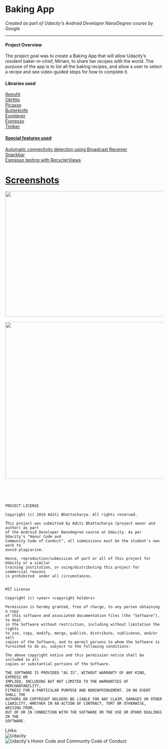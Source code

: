 # Baking App
*Created as part of Udacity's Android Developer NanoDegree course by Google*

__________________

#### Project Overview

The project goal was to create a Baking App that will allow Udacity’s resident baker-in-chief, Miriam, to share her recipes with the world. The purpose of the app is to list all the baking recipes, and allow a user to select a recipe and see video-guided steps for how to complete it.

#### Libraries used
<p><a href="http://square.github.io/retrofit/" target="_blank">Retrofit</a><br/>
<a href="http://square.github.io/okhttp/" target="_blank">OkHttp</a><br/>
<a href="http://square.github.io/picasso/" target="_blank">Picasso</a></br>
<a href="http://jakewharton.github.io/butterknife/">Butterknife</br>
<a href="https://github.com/google/ExoPlayer">Exoplayer</br>
<a href="https://developer.android.com/training/testing/espresso/index.html">Espresso</br>
<a href="https://github.com/JakeWharton/timber">Timber</p>


#### Special features used
<p><a href="https://www.androidhive.info/2012/07/android-detect-internet-connection-status/">Automatic connectivity detection using Broadcast Receiver<br/>
<a href="https://www.androidhive.info/2015/09/android-material-design-snackbar-example/">Snackbar<br/>
<a href="https://spin.atomicobject.com/2016/04/15/espresso-testing-recyclerviews/">Espresso testing with RecyclerViews </p>

#
# Screenshots
<a href="https://user-images.githubusercontent.com/22053146/36641121-9849e17a-1a22-11e8-9bff-c5f40d2e474a.jpg"><img src="https://user-images.githubusercontent.com/22053146/36641121-9849e17a-1a22-11e8-9bff-c5f40d2e474a.jpg" 
data-canonical-src="https://user-images.githubusercontent.com/22053146/36641121-9849e17a-1a22-11e8-9bff-c5f40d2e474a.jpg" 
width="973" height="400" /></a>
</br></br>
<a href="https://user-images.githubusercontent.com/22053146/36641132-c29343e0-1a22-11e8-8586-68108a0058fd.jpg"><img src="https://user-images.githubusercontent.com/22053146/36641132-c29343e0-1a22-11e8-8586-68108a0058fd.jpg" 
data-canonical-src="https://user-images.githubusercontent.com/22053146/36641132-c29343e0-1a22-11e8-8586-68108a0058fd.jpg" 
width="949" height="500" /></a>



<br/><br/><br/>

```
PROJECT LICENSE

Copyright (c) 2019 Aditi Bhattacharya. All rights reserved.

This project was submitted by Aditi Bhattacharya (project owner and author) as part 
of the Android Developer Nanodegree course at Udacity. As per Udacity's "Honor Code and 
Community Code of Conduct", all submissions must be the student's own work to 
avoid plagiarism. 

Hence, reproduction/submission of part or all of this project for Udacity or a similar 
training institution, or using/distributing this project for commercial reasons 
is prohibited  under all circumstances.


MIT License

Copyright (c) <year> <copyright holders>

Permission is hereby granted, free of charge, to any person obtaining a copy
of this software and associated documentation files (the "Software"), to deal
in the Software without restriction, including without limitation the rights
to use, copy, modify, merge, publish, distribute, sublicense, and/or sell
copies of the Software, and to permit persons to whom the Software is
furnished to do so, subject to the following conditions:

The above copyright notice and this permission notice shall be included in all
copies or substantial portions of the Software.

THE SOFTWARE IS PROVIDED "AS IS", WITHOUT WARRANTY OF ANY KIND, EXPRESS OR
IMPLIED, INCLUDING BUT NOT LIMITED TO THE WARRANTIES OF MERCHANTABILITY,
FITNESS FOR A PARTICULAR PURPOSE AND NONINFRINGEMENT. IN NO EVENT SHALL THE
AUTHORS OR COPYRIGHT HOLDERS BE LIABLE FOR ANY CLAIM, DAMAGES OR OTHER
LIABILITY, WHETHER IN AN ACTION OF CONTRACT, TORT OR OTHERWISE, ARISING FROM,
OUT OF OR IN CONNECTION WITH THE SOFTWARE OR THE USE OR OTHER DEALINGS IN THE
SOFTWARE.
```

Links:<br/>
![Udacity](https://eu.udacity.com/)<br/>
![Udacity's Honor Code and Community Code of Conduct](https://eu.udacity.com/legal/community-guidelines)
